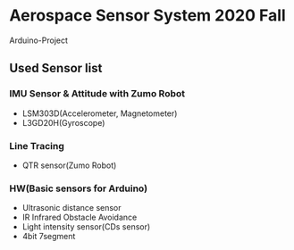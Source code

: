 # Aerospace Sensor System 2020 Fall
Arduino-Project

## Used Sensor list
### IMU Sensor & Attitude with Zumo Robot
- LSM303D(Accelerometer, Magnetometer)
- L3GD20H(Gyroscope)

### Line Tracing
- QTR sensor(Zumo Robot)

### HW(Basic sensors for Arduino)
- Ultrasonic distance sensor
- IR Infrared Obstacle Avoidance
- Light intensity sensor(CDs sensor)
- 4bit 7segment
